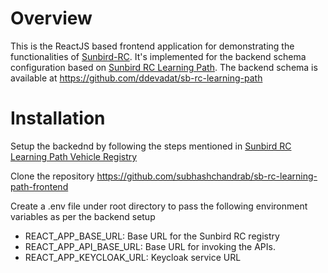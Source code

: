 # Overview
This is the ReactJS based frontend application for demonstrating the functionalities of [Sunbird-RC](https://sunbirdrc.dev/). It's implemented for the backend schema configuration based on [Sunbird RC Learning Path](https://github.com/orgs/Sunbird-RC/discussions/676). The backend schema is available at https://github.com/ddevadat/sb-rc-learning-path

# Installation
Setup the backednd by following the steps mentioned in [Sunbird RC Learning Path Vehicle Registry](https://github.com/ddevadat/sb-rc-learning-path)

Clone the repository https://github.com/subhashchandrab/sb-rc-learning-path-frontend

Create a .env file under root directory to pass the following environment variables as per the backend setup
- REACT_APP_BASE_URL: Base URL for the Sunbird RC registry
- REACT_APP_API_BASE_URL: Base URL for invoking the APIs.
- REACT_APP_KEYCLOAK_URL: Keycloak service URL
